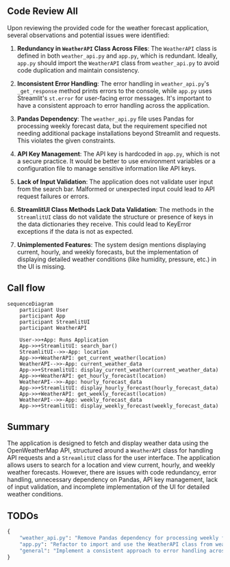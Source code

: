 ## Code Review All

Upon reviewing the provided code for the weather forecast application, several observations and potential issues were identified:

1. **Redundancy in `WeatherAPI` Class Across Files**: The `WeatherAPI` class is defined in both `weather_api.py` and `app.py`, which is redundant. Ideally, `app.py` should import the `WeatherAPI` class from `weather_api.py` to avoid code duplication and maintain consistency.

2. **Inconsistent Error Handling**: The error handling in `weather_api.py`'s `_get_response` method prints errors to the console, while `app.py` uses Streamlit's `st.error` for user-facing error messages. It's important to have a consistent approach to error handling across the application.

3. **Pandas Dependency**: The `weather_api.py` file uses Pandas for processing weekly forecast data, but the requirement specified not needing additional package installations beyond Streamlit and requests. This violates the given constraints.

4. **API Key Management**: The API key is hardcoded in `app.py`, which is not a secure practice. It would be better to use environment variables or a configuration file to manage sensitive information like API keys.

5. **Lack of Input Validation**: The application does not validate user input from the search bar. Malformed or unexpected input could lead to API request failures or errors.

6. **StreamlitUI Class Methods Lack Data Validation**: The methods in the `StreamlitUI` class do not validate the structure or presence of keys in the data dictionaries they receive. This could lead to KeyError exceptions if the data is not as expected.

7. **Unimplemented Features**: The system design mentions displaying current, hourly, and weekly forecasts, but the implementation of displaying detailed weather conditions (like humidity, pressure, etc.) in the UI is missing.

## Call flow

```mermaid
sequenceDiagram
    participant User
    participant App
    participant StreamlitUI
    participant WeatherAPI

    User->>+App: Runs Application
    App->>+StreamlitUI: search_bar()
    StreamlitUI-->>-App: location
    App->>+WeatherAPI: get_current_weather(location)
    WeatherAPI-->>-App: current_weather_data
    App->>+StreamlitUI: display_current_weather(current_weather_data)
    App->>+WeatherAPI: get_hourly_forecast(location)
    WeatherAPI-->>-App: hourly_forecast_data
    App->>+StreamlitUI: display_hourly_forecast(hourly_forecast_data)
    App->>+WeatherAPI: get_weekly_forecast(location)
    WeatherAPI-->>-App: weekly_forecast_data
    App->>+StreamlitUI: display_weekly_forecast(weekly_forecast_data)
```

## Summary

The application is designed to fetch and display weather data using the OpenWeatherMap API, structured around a `WeatherAPI` class for handling API requests and a `StreamlitUI` class for the user interface. The application allows users to search for a location and view current, hourly, and weekly weather forecasts. However, there are issues with code redundancy, error handling, unnecessary dependency on Pandas, API key management, lack of input validation, and incomplete implementation of the UI for detailed weather conditions.

## TODOs

```python
{
    "weather_api.py": "Remove Pandas dependency for processing weekly forecast data to adhere to the requirement of not needing additional package installations.",
    "app.py": "Refactor to import and use the WeatherAPI class from weather_api.py to eliminate redundancy. Implement secure API key management using environment variables. Add input validation for user inputs and data validation in StreamlitUI class methods.",
    "general": "Implement a consistent approach to error handling across the application. Consider adding more detailed weather information in the UI as per the initial design."
}
```